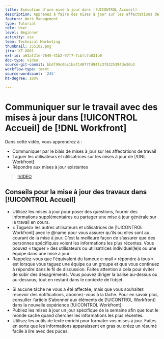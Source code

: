 ```yaml
---
title: Exécution d’une mise à jour dans [!UICONTROL Accueil]
description: Apprenez à faire des mises à jour sur les affectations de travail et à répondre aux mises à jour existantes. Taguer les utilisateurs et utilisatrices de  [!DNL Workfront]  dans les mises à jour afin qu’ils ou elles soient informé(e)s de la communication.
feature: Work Management
type: Tutorial
role: User
level: Beginner
activity: use
team: Technical Marketing
thumbnail: 335102.png
jira: KT-8801
exl-id: a63af21e-7646-41b2-97f7-7cbfc7a031b0
doc-type: video
source-git-commit: bbdf99c6bc1be714077fd94fc3f8325394de36b3
workflow-type: tm+mt
source-wordcount: '245'
ht-degree: 100%

---
```


# Communiquer sur le travail avec des mises à jour dans [!UICONTROL Accueil] de [!DNL Workfront]

Dans cette vidéo, vous apprendrez à :

* Communiquer par le biais de mises à jour sur les affectations de travail
* Taguer les utilisateurs et utilisatrices sur les mises à jour de [!DNL Workfront]
* Répondre aux mises à jour existantes

>[!VIDEO](https://video.tv.adobe.com/v/3445279/?quality=12&learn=on&enablevpops=1&captions=fre_fr)

## Conseils pour la mise à jour des travaux dans [!UICONTROL Accueil]

* Utilisez les mises à jour pour poser des questions, fournir des informations supplémentaires ou partager une mise à jour générale sur le travail en cours.
* « Taguez» les autres utilisateurs et utilisatrices de [!UICONTROL Workfront] avec le @name pour vous assurer qu’ils ou elles sont au courant de la mise à jour. C’est la meilleure façon de s’assurer que des personnes spécifiques voient les informations les plus récentes. Vous pouvez « taguer » des utilisateurs ou utilisatrices individuel(le)s ou une équipe dans une mise à jour.
* Rappelez-vous que l&#39;équivalent du fameux e-mail « répondre à tous » est lorsque vous taguez une équipe ou un groupe et que vous continuez à répondre dans le fil de discussion. Faites attention à cela pour éviter de subir des désagréments. Vous pouvez diriger la balise au-dessus ou au-dessous, tout en restant dans le contexte de l’objet.

<!--
paragraph below needs a hyperlink to an article
-->

* Si aucune tâche ne vous a été affectée, mais que vous souhaitez recevoir des notifications, abonnez-vous à la tâche. Pour en savoir plus, consulter l’article S’abonner aux éléments de [!UICONTROL Workfront] dans la nouvelle expérience [!UICONTROL Workfront].
* Publiez les mises à jour un jour spécifique de la semaine afin que tout le monde sache quand chercher les informations les plus récentes.
* Utilisez les outils de texte enrichi pour formater vos mises à jour. Faites en sorte que les informations apparaissent en gras ou créez un résumé facile à lire avec des puces.

<!--
learn more URLs
-->
